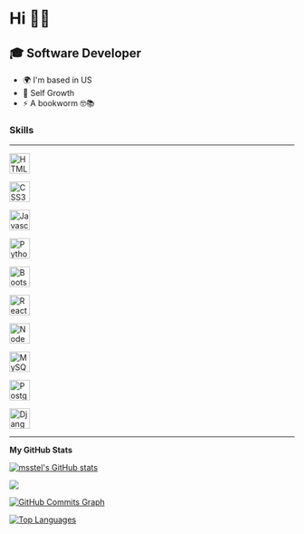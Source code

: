 Hi 👋🏼
=========================

🎓 Software Developer
---------------------

* 🌍  I'm based in US
* 🌱  Self Growth
* ⚡  A bookworm 🤓📚

 ### Skills
 -------------

<p align="left">

<a href="https://developer.mozilla.org/en-US/docs/Glossary/HTML5" target="_blank" rel="noreferrer"><img src="https://raw.githubusercontent.com/danielcranney/readme-generator/main/public/icons/skills/html5-colored.svg" width="36" height="36" alt="HTML5" /></a>
 
<a href="https://www.w3.org/TR/CSS/#css" target="_blank" rel="noreferrer"><img src="https://raw.githubusercontent.com/danielcranney/readme-generator/main/public/icons/skills/css3-colored.svg" width="36" height="36" alt="CSS3" /></a>
 
<a href="https://developer.mozilla.org/en-US/docs/Web/JavaScript" target="_blank" rel="noreferrer"><img src="https://raw.githubusercontent.com/danielcranney/readme-generator/main/public/icons/skills/javascript-colored.svg" width="36" height="36" alt="Javascript" /></a>
 
<a href="https://www.python.org/" target="_blank" rel="noreferrer"><img src="https://raw.githubusercontent.com/danielcranney/readme-generator/main/public/icons/skills/python-colored.svg" width="36" height="36" alt="Python" /></a>
 
<a href="https://getbootstrap.com/" target="_blank" rel="noreferrer"><img src="https://raw.githubusercontent.com/danielcranney/readme-generator/main/public/icons/skills/bootstrap-colored.svg" width="36" height="36" alt="Bootstrap" /></a>
 
<a href="https://reactjs.org/" target="_blank" rel="noreferrer"><img src="https://raw.githubusercontent.com/danielcranney/readme-generator/main/public/icons/skills/react-colored.svg" width="36" height="36" alt="React" /></a>
 
<a href="https://nodejs.org/en/" target="_blank" rel="noreferrer"><img src="https://raw.githubusercontent.com/danielcranney/readme-generator/main/public/icons/skills/nodejs-colored.svg" width="36" height="36" alt="NodeJS" /></a>
 
<a href="https://www.mysql.com/" target="_blank" rel="noreferrer"><img src="https://raw.githubusercontent.com/danielcranney/readme-generator/main/public/icons/skills/mysql-colored.svg" width="36" height="36" alt="MySQL" /></a>
 
<a href="https://www.postgresql.org/" target="_blank" rel="noreferrer"><img src="https://raw.githubusercontent.com/danielcranney/readme-generator/main/public/icons/skills/postgresql-colored.svg" width="36" height="36" alt="PostgreSQL" /></a>
 
<a href="https://www.djangoproject.com/" target="_blank" rel="noreferrer"><img src="https://raw.githubusercontent.com/danielcranney/readme-generator/main/public/icons/skills/django-colored.svg" width="36" height="36" alt="Django" /></a>
 
</p>

-------------

<b>My GitHub Stats</b>

<a href="http://www.github.com/msstel"><img src="https://github-readme-stats.vercel.app/api?username=msstel&show_icons=true&hide=&count_private=true&title_color=ffffff&text_color=ffffff&icon_color=0891b2&bg_color=000000&hide_border=true&show_icons=true" alt="msstel's GitHub stats" /></a>

<a href="http://www.github.com/msstel"><img src="https://github-readme-streak-stats.herokuapp.com/?user=msstel&stroke=ffffff&background=1c1917&ring=ffffff&fire=ffffff&currStreakNum=ffffff&currStreakLabel=ffffff&sideNums=ffffff&sideLabels=ffffff&dates=ffffff&hide_border=true" /></a>

<a href="http://www.github.com/msstel"><img src="https://github-readme-activity-graph.cyclic.app/graph?username=msstel&bg_color=1c1917&color=ffffff&line=0891b2&point=ffffff&area_color=1c1917&area=true&hide_border=true&custom_title=GitHub%20Commits%20Graph" alt="GitHub Commits Graph" /></a>

<a href="https://github.com/msstel" align="left"><img src="https://github-readme-stats.vercel.app/api/top-langs/?username=msstel&langs_count=10&title_color=ffffff&text_color=ffffff&icon_color=0891b2&bg_color=1c1917&hide_border=true&locale=en&custom_title=Top%20%Languages" alt="Top Languages" /></a>
